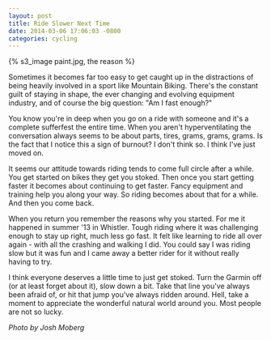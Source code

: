 ```yaml
---
layout: post
title: Ride Slower Next Time
date: 2014-03-06 17:06:03 -0800
categories: cycling
---
```


{% s3_image paint.jpg, the reason %}

Sometimes it becomes far too easy to get caught up in the distractions of being heavily involved in a sport like Mountain Biking. There's the constant guilt of staying in shape, the ever changing and evolving equipment industry, and of course the big question: "Am I fast enough?"

<!--more-->

You know you're in deep when you go on a ride with someone and it's a complete sufferfest the entire time. When you aren't hyperventilating the conversation always seems to be about parts, tires, grams, grams, grams. Is the fact that I notice this a sign of burnout? I don't think so. I think I've just moved on.

It seems our attitude towards riding tends to come full circle after a while. You get started on bikes they get you stoked. Then once you start getting faster it becomes about continuing to get faster. Fancy equipment and training help you along your way. So riding becomes about that for a while. And then you come back.

When you return you remember the reasons why you started. For me it happened in summer '13 in Whistler. Tough riding where it was challenging enough to stay up right, much less go fast. It felt like learning to ride all over again - with all the crashing and walking I did. You could say I was riding slow but it was fun and I came away a better rider for it without really having to try.

I think everyone deserves a little time to just get stoked. Turn the Garmin off (or at least forget about it), slow down a bit. Take that line you've always been afraid of, or hit that jump you've always ridden around. Hell, take a moment to appreciate the wonderful natural world around you. Most people are not so lucky.

*Photo by Josh Moberg*
